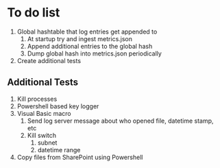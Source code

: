 # To do list

1. Global hashtable that log entries get appended to
    1. At startup try and ingest metrics.json
    2. Append additional entries to the global hash
    3. Dump global hash into metrics.json periodically
2. Create additional tests

## Additional Tests
1. Kill processes
2. Powershell based key logger
3. Visual Basic macro
    1. Send log server message about who opened file, datetime stamp, etc
    2. Kill switch
        1. subnet
        2. datetime range
4. Copy files from SharePoint using Powershell

